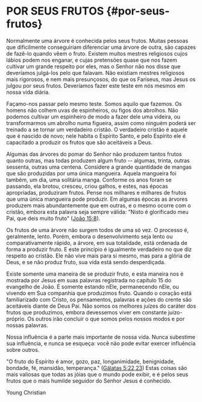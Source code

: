 # POR SEUS FRUTOS {#por-seus-frutos}

Normalmente uma árvore é conhecida pelos seus frutos. Muitas pessoas que dificilmente conseguiriam diferenciar uma árvore de outra, são capazes de fazê-lo quando vêem o fruto. Existem muitos mestres religiosos cujos lábios podem nos enganar, e cujas pretensões quase que nos fazem cultivar um grande respeito por eles, mas o Senhor não nos disse que deveríamos julgá-los pelo que falavam. Não existiam mestres religiosos mais rigorosos, e nem mais presunçosos, do que os Fariseus, mas Jesus os julgou por seus frutos. Deveríamos fazer este teste em nós mesmos em nossa vida diária.

Façamo-nos passar pelo mesmo teste. Somos aquilo que fazemos. Os homens não colhem uvas de espinheiros, ou figos dos abrolhos. Não podemos cultivar um espinheiro de modo a fazer dele uma videira, ou transformarmos um abrolho numa figueira, assim como ninguém poderá ser treinado a se tornar um verdadeiro cristão. O verdadeiro cristão é aquele que é nascido de novo; nele habita o Espírito Santo, e pelo Espírito ele é capacitado a produzir os frutos que são aceitáveis a Deus.

Algumas das árvores do pomar do Senhor não produzem tantos frutos quanto outras, mas todas produzem algum fruto -- algumas, trinta, outras sessenta, outras uma centena. Considere a grande quantidade de mangas que são produzidas por uma única mangueira. Aquela mangueira foi também, um dia, uma solitária manga. Conforme os anos foram se passando, ela brotou, cresceu, criou galhos, e estes, nas épocas apropriadas, produziram frutos. Pense nos milhares e milhares de frutos que uma única mangueira pode produzir. Em algumas épocas as árvores produzem mais abundantemente que em outras, e o mesmo ocorre com o cristão, embora esta palavra seja sempre válida: &quot;Nisto é glorificado meu Pai, que deis muito fruto&quot; ([João 15:8](http://bibliaonline.com.br/acf/jo/15/8)).

Os frutos de uma árvore não surgem todos de uma só vez. O processo é, geralmente, lento. Porém, embora o desenvolvimento seja lento ou comparativamente rápido, a árvore, em sua totalidade, está ordenada de forma a produzir fruto. E este princípio é igualmente verdadeiro no que diz respeito ao cristão. Ele não vive mais para si mesmo, mas para a glória de Deus, e se não produz fruto, sua vida está sendo desperdiçada.

Existe somente uma maneira de se produzir fruto, e esta maneira nos é mostrada por Jesus em suas palavras registrada no capítulo 15 do evangelho de João. É somente estando nEle, permanecendo nEle, ou vivendo em Sua companhia que produzimos fruto. Quando o coração está familiarizado com Cristo, os pensamentos, palavras e ações do crente são aceitáveis diante de Deus Pai. Não somos os melhores juízes do caráter dos frutos que produzimos, embora devessemos viver em constante juízo-próprio. Os outros irão concluir o que somos pelos nossos modos e por nossas palavras.

Nossa influência é a parte mais importante de nossa vida. Nunca subestime sua influência, e nunca se esqueça: você não pode evitar exercer influência sobre outros.

&quot;O fruto do Espírito é amor, gozo, paz, longanimidade, benignidade, bondade, fé, mansidão, temperança.&quot; ([Gálatas 5:22,23](http://bibliaonline.com.br/acf/gl/5/22,23)) Estas coisas são mais valiosas que todas as jóias que o mundo pode exibir, e é pelos seus frutos que o mais humilde seguidor do Senhor Jesus é conhecido.

Young Christian